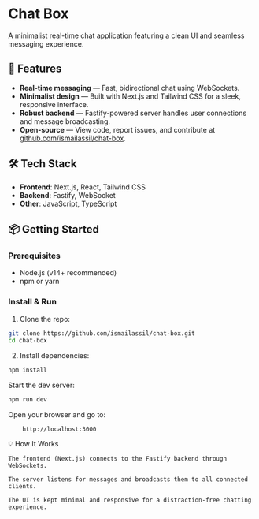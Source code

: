 # Chat Box

A minimalist real-time chat application featuring a clean UI and seamless messaging experience.

## 🚀 Features
- **Real-time messaging** — Fast, bidirectional chat using WebSockets.
- **Minimalist design** — Built with Next.js and Tailwind CSS for a sleek, responsive interface.
- **Robust backend** — Fastify-powered server handles user connections and message broadcasting.
- **Open-source** — View code, report issues, and contribute at [github.com/ismailassil/chat-box](https://github.com/ismailassil/chat-box).

## 🛠️ Tech Stack
- **Frontend**: Next.js, React, Tailwind CSS  
- **Backend**: Fastify, WebSocket  
- **Other**: JavaScript, TypeScript

## 📦 Getting Started

### Prerequisites
- Node.js (v14+ recommended)
- npm or yarn

### Install & Run
1. Clone the repo:
```bash
git clone https://github.com/ismailassil/chat-box.git
cd chat-box
```

2. Install dependencies:

```bash
npm install
```

Start the dev server:

```bash
npm run dev
```

Open your browser and go to:

```
    http://localhost:3000
```

💡 How It Works

    The frontend (Next.js) connects to the Fastify backend through WebSockets.

    The server listens for messages and broadcasts them to all connected clients.

    The UI is kept minimal and responsive for a distraction-free chatting experience.
